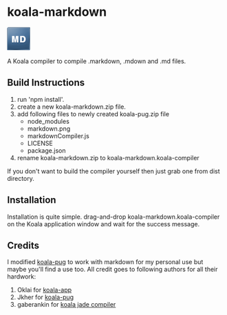 koala-markdown
==============

![koala-markdown](https://github.com/benrutlandweb/koala-markdown/blob/master/markdown.png)

A Koala compiler to compile .markdown, .mdown and .md files.

Build Instructions
------------------

1. run 'npm install'.
2. create a new koala-markdown.zip file.
3. add following files to newly created koala-pug.zip file
    * node_modules
    * markdown.png
    * markdownCompiler.js
    * LICENSE
    * package.json
4. rename koala-markdown.zip to koala-markdown.koala-compiler

If you don't want to build the compiler yourself then just grab one from dist directory.

Installation
------------

Installation is quite simple. drag-and-drop koala-markdown.koala-compiler on the Koala application window and wait for the success message.

Credits
-------

I modified [koala-pug](https://github.com/jkher/koala-pug) to work with markdown for my personal use but maybe you'll find a use too. All credit goes to following authors for all their hardwork:

1. Oklai for [koala-app](http://koala-app.com)
2. Jkher for [koala-pug](https://github.com/jkher/koala-pug)
3. gaberankin for [koala jade compiler](https://github.com/gaberankin/koala-jade)
